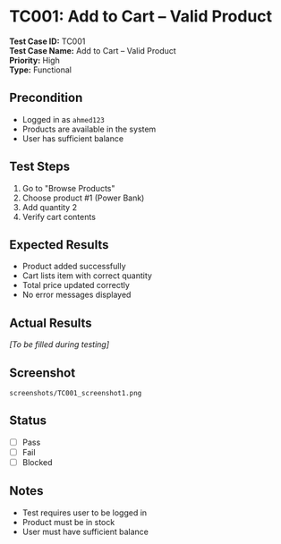 # TC001: Add to Cart – Valid Product

**Test Case ID:** TC001  
**Test Case Name:** Add to Cart – Valid Product  
**Priority:** High  
**Type:** Functional  

## Precondition
- Logged in as `ahmed123`  
- Products are available in the system
- User has sufficient balance

## Test Steps
1. Go to "Browse Products"  
2. Choose product #1 (Power Bank)  
3. Add quantity 2  
4. Verify cart contents

## Expected Results
- Product added successfully  
- Cart lists item with correct quantity
- Total price updated correctly
- No error messages displayed

## Actual Results
*[To be filled during testing]*

## Screenshot
`screenshots/TC001_screenshot1.png`

## Status
- [ ] Pass
- [ ] Fail
- [ ] Blocked

## Notes
- Test requires user to be logged in
- Product must be in stock
- User must have sufficient balance 